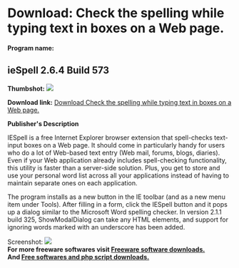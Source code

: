 # Download: Check the spelling while typing text in boxes on a Web page.

**Program name:**

## ieSpell 2.6.4 Build 573

  
**Thumbshot:** ![](http://www.freewarefiles.com/screenshot/iespell_md.gif)   
  
**Download link:** [Download Check the spelling while typing text in boxes on a Web page.](http://freesoftwares.boysofts.com/IeSpell-Build_program_9043.html)  
  


**Publisher's Description**  
  


IESpell is a free Internet Explorer browser extension that spell-checks text-input boxes on a Web page. It should come in particularly handy for users who do a lot of Web-based text entry (Web mail, forums, blogs, diaries). Even if your Web application already includes spell-checking functionality, this utility is faster than a server-side solution. Plus, you get to store and use your personal word list across all your applications instead of having to maintain separate ones on each application. 

The program installs as a new button in the IE toolbar (and as a new menu item under Tools). After filling in a form, click the IESpell button and it pops up a dialog similar to the Microsoft Word spelling checker. In version 2.1.1 build 325, ShowModalDialog can take any HTML elements, and support for ignoring words marked with an underscore has been added. 

  
  
Screenshot: ![](http://www.freewarefiles.com/screenshot/iespell.gif)   
**For more freeware softwares visit [Freeware software downloads.](http://freesoftwares.boysofts.com/)**   
**And [Free softwares and php script downloads.](http://www.boysofts.com/)**
